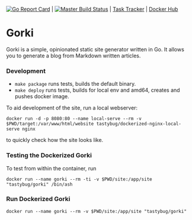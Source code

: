 [![Go Report Card](https://goreportcard.com/badge/github.com/tastybug/gorki)](https://goreportcard.com/report/github.com/tastybug/gorki) | [![Master Build Status](https://travis-ci.com/tastybug/gorki.svg?branch=master)](https://travis-ci.com/tastybug/gorki) | [Task Tracker](./todo.diff) | [Docker Hub](https://hub.docker.com/repository/docker/tastybug/gorki)

# Gorki

Gorki is a simple, opinionated static site generator written in Go. It allows you to generate a blog from Markdown written articles.

### Development

* `make package` runs tests, builds the default binary.
* `make deploy` runs tests, builds for local env and amd64, creates and pushes docker image.

To aid development of the site, run a local webserver: 
```shell script
docker run -d -p 8080:80 --name local-serve --rm -v $PWD/target:/var/www/html/website tastybug/dockerized-nginx-local-serve nginx
```
to quickly check how the site looks like.

### Testing the Dockerized Gorki
To test from within the container, run
```shell script
docker run --name gorki --rm -ti -v $PWD/site:/app/site "tastybug/gorki" /bin/ash
```

### Run Dockerized Gorki
```shell script
docker run --name gorki --rm -v $PWD/site:/app/site "tastybug/gorki"
```
